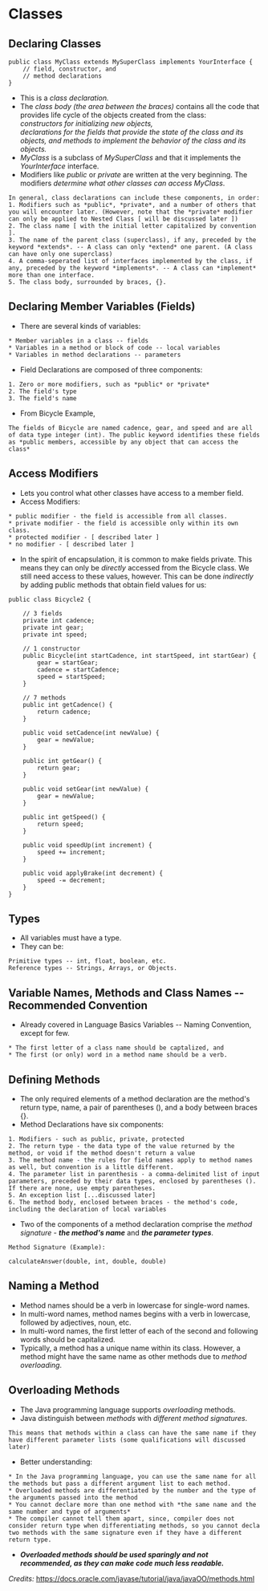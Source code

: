 # Classes
## Declaring Classes
```
public class MyClass extends MySuperClass implements YourInterface {
    // field, constructor, and
    // method declarations
}
```
* This is a *class declaration.*<br>
* The *class body (the area between the braces)* contains all the code that provides life cycle of the objects created from the class:<br>
*constructors for initializing new objects,*<br>
*declarations for the fields that provide the state of the class and its objects, and methods to implement the behavior of the class and its objects.*<br>
* *MyClass* is a subclass of *MySuperClass* and that it implements the *YourInterface* interface.
* Modifiers like *public* or *private* are written at the very beginning. The modifiers *determine what other classes can access MyClass*.
```
In general, class declarations can include these components, in order:
1. Modifiers such as *public*, *private*, and a number of others that you will encounter later. (However, note that the *private* modifier can only be applied to Nested Class [ will be discussed later ])
2. The class name [ with the initial letter capitalized by convention ].
3. The name of the parent class (superclass), if any, preceded by the keyword *extends*. -- A class can only *extend* one parent. (A class can have only one superclass)
4. A comma-seperated list of interfaces implemented by the class, if any, preceded by the keyword *implements*. -- A class can *implement* more than one interface.
5. The class body, surrounded by braces, {}.
```

## Declaring Member Variables (Fields)
* There are several kinds of variables:
```
* Member variables in a class -- fields
* Variables in a method or block of code -- local variables
* Variables in method declarations -- parameters
```
* Field Declarations are composed of three components:
```
1. Zero or more modifiers, such as *public* or *private*
2. The field's type
3. The field's name
```
* From Bicycle Example,
```
The fields of Bicycle are named cadence, gear, and speed and are all of data type integer (int). The public keyword identifies these fields as *public members, accessible by any object that can access the class*
```

## Access Modifiers
* Lets you control what other classes have access to a member field.
* Access Modifiers:
```
* public modifier - the field is accessible from all classes.
* private modifier - the field is accessible only within its own class.
* protected modifier - [ described later ]
* no modifier - [ described later ]
```
* In the spirit of encapsulation, it is common to make fields private. This means they can only be *directly* accessed from the Bicycle class. We still need access to these values, however. This can be done *indirectly* by adding public methods that obtain field values for us:
```
public class Bicycle2 {
    
    // 3 fields
    private int cadence;
    private int gear;
    private int speed;

    // 1 constructor
    public Bicycle(int startCadence, int startSpeed, int startGear) {
        gear = startGear;
        cadence = startCadence;
        speed = startSpeed;
    }

    // 7 methods
    public int getCadence() {
        return cadence;
    }

    public void setCadence(int newValue) {
        gear = newValue;
    }

    public int getGear() {
        return gear;
    }

    public void setGear(int newValue) {
        gear = newValue;
    }

    public int getSpeed() {
        return speed;
    }

    public void speedUp(int increment) {
        speed += increment;
    }

    public void applyBrake(int decrement) {
        speed -= decrement;
    }
}
```

## Types
* All variables must have a type.
* They can be:
```
Primitive types -- int, float, boolean, etc.
Reference types -- Strings, Arrays, or Objects.
```

## Variable Names, Methods and Class Names -- Recommended Convention
* Already covered in Language Basics Variables -- Naming Convention, except for few.
```
* The first letter of a class name should be captalized, and
* The first (or only) word in a method name should be a verb.
```

## Defining Methods
* The only required elements of a method declaration are the method's return type, name, a pair of parentheses (), and a body between braces {}.
* Method Declarations have six components:
```
1. Modifiers - such as public, private, protected
2. The return type - the data type of the value returned by the method, or void if the method doesn't return a value
3. The method name - the rules for field names apply to method names as well, but convention is a little different.
4. The parameter list in parenthesis - a comma-delimited list of input parameters, preceded by their data types, enclosed by parentheses (). If there are none, use empty parentheses.
5. An exception list [...discussed later]
6. The method body, enclosed between braces - the method's code, including the declaration of local variables
```
* Two of the components of a method declaration comprise the *method signature* - ***the method's name*** and ***the parameter types***.
```
Method Signature (Example):

calculateAnswer(double, int, double, double)
```

## Naming a Method
* Method names should be a verb in lowercase for single-word names.
* In multi-word names, method names begins with a verb in lowercase, followed by adjectives, noun, etc.
* In multi-word names, the first letter of each of the second and following words should be capitalized.
* Typically, a method has a unique name within its class. However, a method might have the same name as other methods due to *method overloading*.

## Overloading Methods
* The Java programming language supports *overloading* methods.
* Java distinguish between *methods* with *different method signatures*.
```
This means that methods within a class can have the same name if they have different parameter lists (some qualifications will discussed later)
```
* Better understanding:
```
* In the Java programming language, you can use the same name for all the methods but pass a different argument list to each method.
* Overloaded methods are differentiated by the number and the type of the arguments passed into the method
* You cannot declare more than one method with *the same name and the same number and type of arguments*
* The compiler cannot tell them apart, since, compiler does not consider return type when differentiating methods, so you cannot decla two methods with the same signature even if they have a different return type.
```
* ***Overloaded methods should be used sparingly and not recommended, as they can make code much less readable.***

*Credits:* https://docs.oracle.com/javase/tutorial/java/javaOO/methods.html

